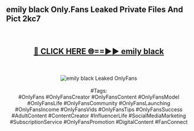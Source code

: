 <h2>emily black Only.Fans Leaked Private Files And Pict 2kc7</h2>
<br>
<div align="center">
<h2><a href="https://mediafiles.top/emily_black" rel="nofollow">🔴 CLICK HERE 🌐==►► emily black</a></h2>
<br>
<br>
<a href="https://mediafiles.top/emily_black" rel="nofollow" data-target="animated-image.originalLink"><img src="https://i.ibb.co.com/WyWwxjT/player-gif2.gif" alt="emily black Leaked OnlyFans" style="max-width: 100%; display: inline-block;" data-target="animated-image.originalImage"></a>
<br><br>
#Tags:
<br>
#OnlyFans #OnlyFansCreator #OnlyFansContent #OnlyFansModel #OnlyFansLife #OnlyFansCommunity #OnlyFansLaunching #OnlyFansIncome #OnlyFansVids #OnlyFansTips #OnlyFansSuccess #AdultContent #ContentCreator #InfluencerLife #SocialMediaMarketing #SubscriptionService #OnlyFansPromotion #DigitalContent #FanConnect
</div>
<br>